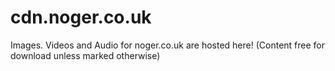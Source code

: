 # cdn.noger.co.uk
Images. Videos and Audio for noger.co.uk are hosted here! (Content free for download unless marked otherwise)
